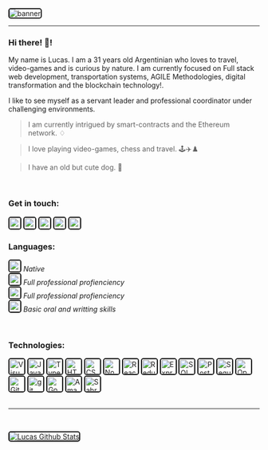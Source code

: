 <!-- -HEAD -->
<style type='text/css'>
img { 
  border-radius: 5px;
  border: 2px solid #111111
}
</style>

<img style="border-radius = 50" src="https://i.ibb.co/qYsTpBb/1.jpg" alt="banner" border="0">

---

### **Hi there!** 👋!

My name is Lucas. I am a 31 years old Argentinian who loves to travel, video-games and is curious by nature. I am currently focused on Full stack web development, transportation systems, AGILE Methodologies, digital transformation and the blockchain technology!.

I like to see myself as a servant leader and professional coordinator under challenging environments. 

> I am currently intrigued by smart-contracts and the Ethereum network. ♢

> I love playing video-games, chess and travel. 🕹️✈️♟️

> I have an old but cute dog. 🐶

<br/>

### **Get in touch:**

[<img alt="twitter" src="https://image.flaticon.com/icons/png/512/60/60580.png" height=22>][twitter]
[<img alt="twitter" src="https://encrypted-tbn0.gstatic.com/images?q=tbn:ANd9GcRctQxs0zvDjVaKfGUdz4igtWec_QSy95OpAQ&usqp=CAU" height=22>][instagram]
[<img alt="twitter" src="https://0201.nccdn.net/4_2/000/000/048/0a6/BW_Whatsapp_2_glyph_svg-512.png" height=22>][whatsapp]
[<img alt="twitter" src="https://i.pinimg.com/originals/1c/39/c8/1c39c81fccba10c48869ce903c533845.png" height=22>][telegram]
[<img alt="twitter" src="https://upload.wikimedia.org/wikipedia/commons/thumb/b/be/LinkedIn_logo_In-Black.svg/1024px-LinkedIn_logo_In-Black.svg.png" height=22>][linkedin]

### **Languages:**

<img src="https://emojipedia-us.s3.dualstack.us-west-1.amazonaws.com/thumbs/240/twitter/259/flag-spain_1f1ea-1f1f8.png" alt="es" height=22> *Native*
<br>
<img src="https://emojipedia-us.s3.dualstack.us-west-1.amazonaws.com/thumbs/240/twitter/259/flag-united-kingdom_1f1ec-1f1e7.png" alt="uk" height=22> *Full professional profienciency*
<br>
<img src="https://emojipedia-us.s3.dualstack.us-west-1.amazonaws.com/thumbs/240/twitter/259/flag-brazil_1f1e7-1f1f7.png" alt="br" height=22>  *Full professional profienciency*
<br>
<img src="https://emojipedia-us.s3.dualstack.us-west-1.amazonaws.com/thumbs/240/twitter/259/flag-france_1f1eb-1f1f7.png" alt="fr" height=22> *Basic oral and writting skills*

<br/>

### **Technologies:**

<img height=30 alt="Visual Studio Code" src="https://upload.wikimedia.org/wikipedia/commons/thumb/2/2d/Visual_Studio_Code_1.18_icon.svg/1024px-Visual_Studio_Code_1.18_icon.svg.png"/>
<img height=30 alt="Javascript" src="https://upload.wikimedia.org/wikipedia/commons/thumb/6/6a/JavaScript-logo.png/480px-JavaScript-logo.png"/>
<img height=30 alt="Typescript" src="https://ypcode.files.wordpress.com/2017/08/typescript_logo_new.png?w=192"/>
<img height=30 alt="HTML" src="https://www.w3.org/html/logo/downloads/HTML5_Logo_512.png"/>
<img height=30 alt="CSS" src="https://cdn.worldvectorlogo.com/logos/css3.svg"/>
<img height=30 alt="NodeJS" src="https://cdn4.iconfinder.com/data/icons/logos-and-brands/512/233_Node_Js_logo-512.png"/>
<img height=30 alt="React" src="https://cdn4.iconfinder.com/data/icons/logos-3/600/React.js_logo-512.png"/>
<img height=30 alt="Redux" src="https://img.icons8.com/color/48/000000/redux.png"/>
<img height=30 alt="Express" src="https://encrypted-tbn0.gstatic.com/images?q=tbn:ANd9GcRPDyR-Xb70DsaMdrk28bt1DZ6xZ061zBDKew&usqp=CAU"/>
<img height=30 alt="SQL" src="https://www.logolynx.com/images/logolynx/c0/c0f84d9509d6690a70ce4c596f740c62.png"/>
<img height=30 alt="PostgreSQL" src="https://upload.wikimedia.org/wikipedia/commons/thumb/2/29/Postgresql_elephant.svg/1200px-Postgresql_elephant.svg.png"/>
<img height=30 alt="Sequelize ORM" src="https://cdn.worldvectorlogo.com/logos/sequelize.svg"/>
<img height=30 alt="Open-API" src="https://upload.wikimedia.org/wikipedia/commons/a/ab/Swagger-logo.png"/>
<img height=30 alt="Github" src="https://cdn4.iconfinder.com/data/icons/iconsimple-logotypes/512/github-512.png"/>
<img height=30 alt="git" src="https://e7.pngegg.com/pngimages/713/558/png-clipart-computer-icons-pro-git-github-logo-text-logo-thumbnail.png"/>
<img height=30 alt="Google Data Studio" src="https://marketplace.digimind.com/hubfs/Google_Data_Studio-ICON-WithBG.png"/>
<img height=30 alt="Amadeus" src="https://www.traveladvisorsguild.com/wp-content/uploads/2019/10/amadeus-260x260.png"/>
<img height=30 alt="Sabre" src="https://www.gmkfreelogos.com/logos/S/img/Sabre.gif"/>

<br/>
<br/>

---

<br/>

[![Lucas Github Stats](https://github-readme-stats.vercel.app/api?username=lukasver&count_private=true&show_icons=true&hide=contribs&hide_border=true)](https://github.com/anuraghazra/github-readme-stats)

[twitter]: https://twitter.com/Lverdiell
[instagram]: https://www.instagram.com/l.verdiell/
[whatsapp]: https://wa.link/y8zvli
[telegram]: https://t.me/Pelocococo
[linkedin]: https://www.linkedin.com/in/lverdiell/
[github]: https://github.com/lukasver
